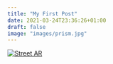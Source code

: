 ```yaml
---
title: "My First Post"
date: 2021-03-24T23:36:26+01:00
draft: false
image: "images/prism.jpg"
---
```


[![Street AR](img/StreetAR.png)](https://youtu.be/sd7jM1GwpIY)